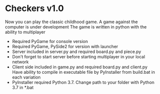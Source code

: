 # Сheckers v1.0
Now you can play the classic childhood game. A game against the computer is under development
The game is written in python with the ability to multiplayer
  - Required PyGame for console version
  - Required PyGame, PySide2 for version with launcher
  - Server included in server.py and required board.py and piece.py
  - Don't forget to start server before starting multiplayer in your local network
  - Client side included in game.py and required board.py and client.py
Have ability to compile in executable file by PyInstaller from build.bat in each variation
  - PyInstaller required Python 3.7. Change path to your folder with Python 3.7 in *.bat
